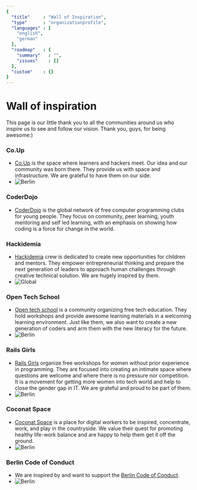 ```yaml
---
{
  "title"     : "Wall of Inspiration",
  "type"      : "organizationprofile",
  "languages" : [
    "english",
    "german"
  ],
  "roadmap"   : {
    "summary"   : "",
    "issues"    : []
  },
  "custom"    : {}
}
---
```


# Wall of inspiration
This page is our little thank you to all the communities around us who inspire us to see and follow our vision. Thank you, guys, for being awesome:)

### Co.Up
* [Co.Up](http://co-up.de/) is the space where learners and hackers meet. Our idea and our community was born there. They provide us with space and infrastructure. We are grateful to have them on our side.
* ![Berlin](http://co-up.de/images/coup_logo.png)

### CoderDojo
* [CoderDojo](https://coderdojo.com/) is the global network of free computer programming clubs for young people. They focus on community, peer learning, youth mentoring and self led learning,  with an emphasis on showing how coding is a force for change in the world.

### Hackidemia
* [Hackidemia](http://www.hackidemia.com/press/) crew is dedicated to create new opportunities for children and mentors. They empower entrepreneurial thinking and prepare the next generation of leaders to approach human challenges through creative technical solution. We are hugely inspired by them.
* ![Global](http://static1.squarespace.com/static/5134b5dee4b0c6fb04df399f/t/514cbc0ae4b06f2fea18c01d/1436308194679/?format=750w)

### Open Tech School
* [Open tech school](http://www.opentechschool.org/sponsors.html) is a community organizing free tech education. They hold workshops and provide awesome learning materials in a welcoming learning environment. Just like them, we also want to create a new generation of coders and arm them with the new literacy for the future.
* ![Berlin](http://www.opentechschool.org/downloads/ots_twitter_avatar.png)

### Rails Girls
* [Rails Girls](http://railsgirlsberlin.de/category/press/) organize free workshops for women without prior experience in programming. They are focused into creating an intimate space where questions are welcome and where there is no pressure nor competition. It is a movement for getting more women into tech world and help to close the gender gap in IT. We are grateful and proud to be part of them.
* ![Berlin](http://test.railsgirlsberlin.de/wp-content/uploads/2011/12/header.png)

### Coconat Space
* [Coconat Space](http://coconat-space.com/place/) is a place for digital workers to be inspired, concentrate, work, and play in the countryside. We value their quest for promoting healthy life-work balance and are happy to help them get it off the ground.
* ![Berlin](http://i.imgur.com/VTxyOFA.png)

### Berlin Code of Conduct
* We are inspired by and want to support the [Berlin Code of Conduct](http://berlincodeofconduct.org/).
* ![Berlin](http://i.imgur.com/H4Cdfzv.png)
